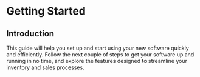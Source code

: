 # Getting Started

## Introduction
This guide will help you set up and start using your new software quickly and efficiently. 
Follow the next couple of steps to get your software up and running in no time, and explore the features designed to streamline your inventory and sales processes.
